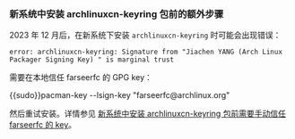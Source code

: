 ### 新系统中安装 archlinuxcn-keyring 包前的额外步骤

2023 年 12 月后，在新系统下安装 `archlinuxcn-keyring` 时可能会出现错误：

```
error: archlinuxcn-keyring: Signature from "Jiachen YANG (Arch Linux Packager Signing Key) " is marginal trust
```

需要在本地信任 farseerfc 的 GPG key：

<tmpl z-lang="bash">
{{sudo}}pacman-key --lsign-key "farseerfc@archlinux.org"
</tmpl>

然后重试安装。详情参见 [新系统中安装 archlinuxcn-keyring 包前需要手动信任 farseerfc 的 key](https://www.archlinuxcn.org/archlinuxcn-keyring-manually-trust-farseerfc-key/)。

